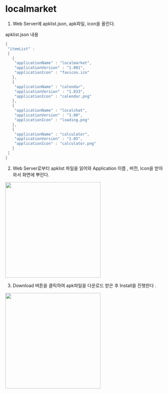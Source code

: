 # localmarket



1. Web Server에 apklist.json, apk파일, icon을 올린다.

apklist.json 내용
```swift
{
 "itemList" :
 [
   {
    "applicationName" : "localmarket",
    "applicationVersion" : "1.001",
    "applicationIcon" : "favicon.ico"
   },
   {
    "applicationName" : "calendar",
    "applicationVersion" : "1.033",
    "applicationIcon" : "calendar.png"
   },
   {
    "applicationName" : "localchat",
    "applicationVersion" : "1.00",
    "applicationIcon" : "loading.png"
   },
   {
    "applicationName" : "calculator",
    "applicationVersion" : "1.05",
    "applicationIcon" : "calculator.png"
   }
 ]
}
```

2. Web Server로부터 apklist 파일을 읽어와 Application 이름 , 버전, Icon을 받아와서 화면에 뿌린다.

<img width="300" src="https://user-images.githubusercontent.com/12454018/148693012-2e85e67b-7600-48e1-ac68-064b8b5ea48c.png">

3. Download 버튼을 클릭하여 apk파일을 다운로드 받은 후 Install을 진행한다 .

<img width="300" src="https://user-images.githubusercontent.com/12454018/148693019-1f215f7f-1b40-4256-81f7-4851ae04608e.png">

